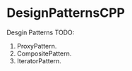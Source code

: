 # DesignPatternsCPP

Desgin Patterns
TODO: 
1. ProxyPattern.
2. CompositePattern.
3. IteratorPattern.
